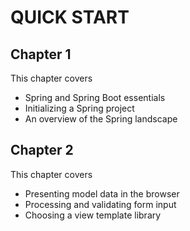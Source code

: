 # QUICK START

## Chapter 1

This chapter covers
* Spring and Spring Boot essentials
* Initializing a Spring project
* An overview of the Spring landscape

## Chapter 2

This chapter covers
* Presenting model data in the browser 
* Processing and validating form input 
* Choosing a view template library